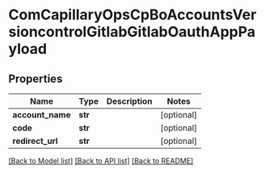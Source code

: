 # ComCapillaryOpsCpBoAccountsVersioncontrolGitlabGitlabOauthAppPayload

## Properties
Name | Type | Description | Notes
------------ | ------------- | ------------- | -------------
**account_name** | **str** |  | [optional] 
**code** | **str** |  | [optional] 
**redirect_url** | **str** |  | [optional] 

[[Back to Model list]](../README.md#documentation-for-models) [[Back to API list]](../README.md#documentation-for-api-endpoints) [[Back to README]](../README.md)

